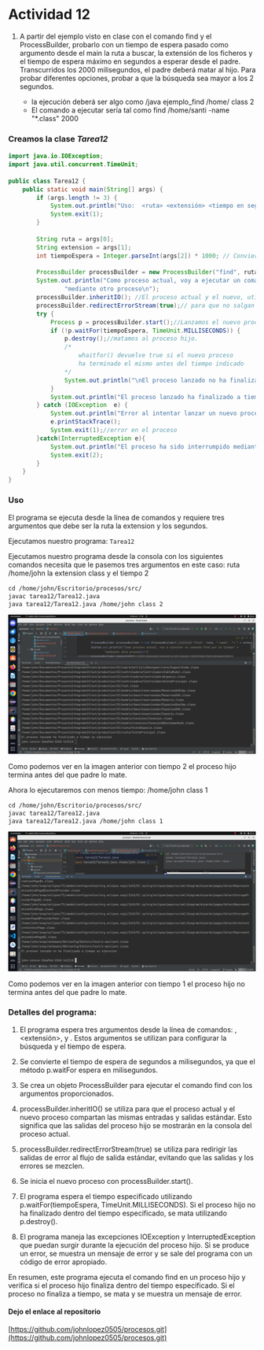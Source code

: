 # Actividad 12

1. A partir del ejemplo visto en clase con el comando find y el ProcessBuilder, probarlo con un tiempo de espera pasado como argumento desde el main la ruta a buscar, la extensión de los ficheros y el tiempo de espera máximo en segundos a esperar desde el padre. Transcurridos los 2000 milisegundos, el padre deberá matar al hijo. Para probar diferentes opciones, probar a que la búsqueda sea mayor a los 2 segundos.

    * la ejecución deberá ser algo como /java ejemplo_find /home/<usuario> class 2
    * El comando a ejecutar sería tal como find /home/santi  -name "*.class" 2000 

### Creamos la clase *Tarea12*

```java
import java.io.IOException;
import java.util.concurrent.TimeUnit;

public class Tarea12 {
    public static void main(String[] args) {
        if (args.length != 3) {
            System.out.println("Uso:  <ruta> <extensión> <tiempo en segundos>");
            System.exit(1);
        }

        String ruta = args[0];
        String extension = args[1];
        int tiempoEspera = Integer.parseInt(args[2]) * 1000; // Convierte segundos a milisegundos

        ProcessBuilder processBuilder = new ProcessBuilder("find", ruta, "-name", "*." + extension);
        System.out.println("Como proceso actual, voy a ejecutar un comando find por un tiempo" +
                "mediante otro proceso\n");
        processBuilder.inheritIO(); //El proceso actual y el nuevo, utilizan las mismas E/S
        processBuilder.redirectErrorStream(true);// para que no salgan las salidas y errores mezclados
        try {
            Process p = processBuilder.start();//Lanzamos el nuevo proceso
            if (!p.waitFor(tiempoEspera, TimeUnit.MILLISECONDS)) {
                p.destroy();//matamos al proceso hijo.
                /*
                    whaitfor() devuelve true si el nuevo proceso
                    ha terminado el mismo antes del tiempo indicado
                */
                System.out.println("\nEl proceso lanzado no ha finalizado a tiempo su ejecucion\n");
            }
            System.out.println("El proceso lanzado ha finalizado a tiempo su ejecucion");
        } catch (IOException  e) {
            System.out.println("Error al intentar lanzar un nuevo proceso. pedimos informacion detallada\n");
            e.printStackTrace();
            System.exit(1);//error en el proceso
        }catch(InterruptedException e){
            System.out.println("El proceso ha sido interrumpido mediante interrumpción\n");
            System.exit(2);
        }
    }
}
```
### Uso

El programa se ejecuta desde la línea de comandos y requiere tres argumentos que debe ser la ruta la extension y los
segundos.

Ejecutamos nuestro programa: `Tarea12`

Ejecutamos nuestro programa desde la consola con los siguientes comandos
necesita que le pasemos tres argumentos en este caso: ruta /home/john 
la extension class y el tiempo 2 

```shell
cd /home/john/Escritorio/procesos/src/      
javac tarea12/Tarea12.java              
java tarea12/Tarea12.java /home/john class 2   

```

![img1](../recursos/imgTarea12.png)

Como podemos ver en la imagen anterior con tiempo 2 el proceso hijo termina antes del que padre lo mate.

Ahora lo ejecutaremos con menos tiempo: /home/john class 1

```shell
cd /home/john/Escritorio/procesos/src/      
javac tarea12/Tarea12.java              
java tarea12/Tarea12.java /home/john class 1   

```

![img1](../recursos/imgTarea12-1.png)

Como podemos ver en la imagen anterior con tiempo 1 el proceso hijo no termina antes del que padre lo mate.

### Detalles del programa:

1. El programa espera tres argumentos desde la línea de comandos: <ruta>, <extensión>, y <tiempo en segundos>. Estos 
argumentos se utilizan para configurar la búsqueda y el tiempo de espera.

2. Se convierte el tiempo de espera de segundos a milisegundos, ya que el método p.waitFor espera en milisegundos. 

3. Se crea un objeto ProcessBuilder para ejecutar el comando find con los argumentos proporcionados.

4. processBuilder.inheritIO() se utiliza para que el proceso actual y el nuevo proceso compartan las mismas entradas y 
salidas estándar. Esto significa que las salidas del proceso hijo se mostrarán en la consola del proceso actual.

5. processBuilder.redirectErrorStream(true) se utiliza para redirigir las salidas de error al flujo de salida estándar, 
evitando que las salidas y los errores se mezclen.

6. Se inicia el nuevo proceso con processBuilder.start().

7. El programa espera el tiempo especificado utilizando p.waitFor(tiempoEspera, TimeUnit.MILLISECONDS). Si el proceso 
hijo no ha finalizado dentro del tiempo especificado, se mata utilizando p.destroy().

8. El programa maneja las excepciones IOException y InterruptedException que puedan surgir durante la ejecución del 
proceso hijo. Si se produce un error, se muestra un mensaje de error y se sale del programa con un código de error 
apropiado.

En resumen, este programa ejecuta el comando find en un proceso hijo y verifica si el proceso hijo finaliza dentro del 
tiempo especificado. Si el proceso no finaliza a tiempo, se mata y se muestra un mensaje de error.

#### Dejo el enlace al repositorio
[https://github.com/johnlopez0505/procesos.git](https://github.com/johnlopez0505/procesos.git)
